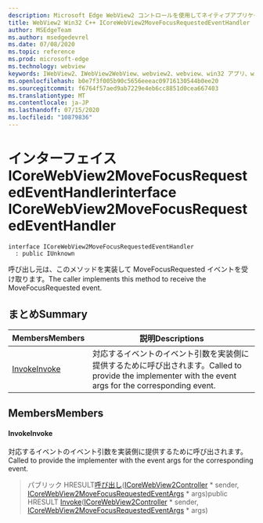```yaml
---
description: Microsoft Edge WebView2 コントロールを使用してネイティブアプリケーションに web 技術 (HTML、CSS、JavaScript) を埋め込む
title: WebView2 Win32 C++ ICoreWebView2MoveFocusRequestedEventHandler
author: MSEdgeTeam
ms.author: msedgedevrel
ms.date: 07/08/2020
ms.topic: reference
ms.prod: microsoft-edge
ms.technology: webview
keywords: IWebView2、IWebView2WebView、webview2、webview、win32 アプリ、win32、edge、ICoreWebView2、ICoreWebView2Controller、browser control、edge html、ICoreWebView2MoveFocusRequestedEventHandler
ms.openlocfilehash: b0e7f3f005b90c5656eeeac09716130544b0ee20
ms.sourcegitcommit: f6764f57aed9ab7229e4eb6cc8851d0cea667403
ms.translationtype: MT
ms.contentlocale: ja-JP
ms.lasthandoff: 07/15/2020
ms.locfileid: "10879836"
---
```

# <span data-ttu-id="f27ba-104">インターフェイス ICoreWebView2MoveFocusRequestedEventHandler</span><span class="sxs-lookup"><span data-stu-id="f27ba-104">interface ICoreWebView2MoveFocusRequestedEventHandler</span></span> 

```
interface ICoreWebView2MoveFocusRequestedEventHandler
  : public IUnknown
```

<span data-ttu-id="f27ba-105">呼び出し元は、このメソッドを実装して MoveFocusRequested イベントを受け取ります。</span><span class="sxs-lookup"><span data-stu-id="f27ba-105">The caller implements this method to receive the MoveFocusRequested event.</span></span>

## <span data-ttu-id="f27ba-106">まとめ</span><span class="sxs-lookup"><span data-stu-id="f27ba-106">Summary</span></span>

 <span data-ttu-id="f27ba-107">Members</span><span class="sxs-lookup"><span data-stu-id="f27ba-107">Members</span></span>                        | <span data-ttu-id="f27ba-108">説明</span><span class="sxs-lookup"><span data-stu-id="f27ba-108">Descriptions</span></span>
--------------------------------|---------------------------------------------
[<span data-ttu-id="f27ba-109">Invoke</span><span class="sxs-lookup"><span data-stu-id="f27ba-109">Invoke</span></span>](#invoke) | <span data-ttu-id="f27ba-110">対応するイベントのイベント引数を実装側に提供するために呼び出されます。</span><span class="sxs-lookup"><span data-stu-id="f27ba-110">Called to provide the implementer with the event args for the corresponding event.</span></span>

## <span data-ttu-id="f27ba-111">Members</span><span class="sxs-lookup"><span data-stu-id="f27ba-111">Members</span></span>

#### <span data-ttu-id="f27ba-112">Invoke</span><span class="sxs-lookup"><span data-stu-id="f27ba-112">Invoke</span></span> 

<span data-ttu-id="f27ba-113">対応するイベントのイベント引数を実装側に提供するために呼び出されます。</span><span class="sxs-lookup"><span data-stu-id="f27ba-113">Called to provide the implementer with the event args for the corresponding event.</span></span>

> <span data-ttu-id="f27ba-114">パブリック HRESULT[呼び出し](#invoke)([ICoreWebView2Controller](icorewebview2controller.md) \* sender, [ICoreWebView2MoveFocusRequestedEventArgs](icorewebview2movefocusrequestedeventargs.md) \* args)</span><span class="sxs-lookup"><span data-stu-id="f27ba-114">public HRESULT [Invoke](#invoke)([ICoreWebView2Controller](icorewebview2controller.md) \* sender, [ICoreWebView2MoveFocusRequestedEventArgs](icorewebview2movefocusrequestedeventargs.md) \* args)</span></span>

